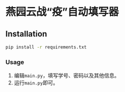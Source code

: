 # 燕园云战“疫”自动填写器

## Installation

```bash
pip install -r requirements.txt
```
  
### Usage

1. 编辑`main.py`，填写学号、密码以及其他信息。
2. 运行`main.py`即可。

